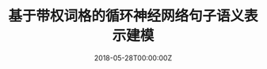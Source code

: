---
title: "基于带权词格的循环神经网络句子语义表示建模"
authors:
- 张祥文
- 陆紫耀
- 杨静
- 林倩
- 卢宇
- 王鸿吉
- Jinsong Su
author_notes:
- 
- 
- 
- 
- 
- 
- "通讯作者"
date: "2018-05-28T00:00:00Z"
publishDate: "2025-05-28T13:41:25+00:00"
publication_types: [4）信息抽取]
publication: "**计算机研究与发展.** (CCF-A类中文期刊)"
---